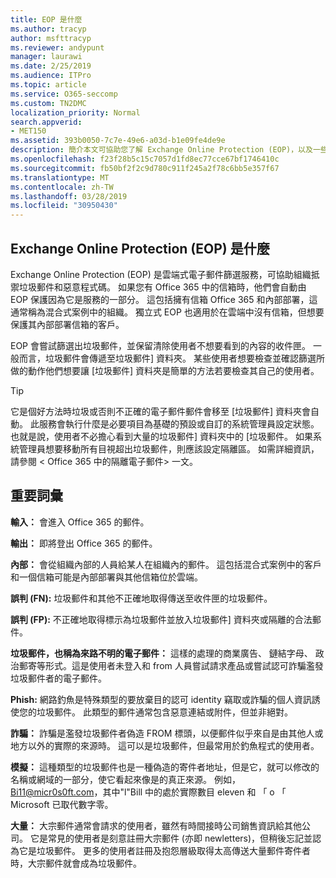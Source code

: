 ```yaml
---
title: EOP 是什麼
ms.author: tracyp
author: msfttracyp
ms.reviewer: andypunt
manager: laurawi
ms.date: 2/25/2019
ms.audience: ITPro
ms.topic: article
ms.service: O365-seccomp
ms.custom: TN2DMC
localization_priority: Normal
search.appverid:
- MET150
ms.assetid: 393b0050-7c7e-49e6-a03d-b1e09fe4de9e
description: 簡介本文可協助您了解 Exchange Online Protection (EOP)，以及一些重要術語。 這是適用於 Office 365 客戶可以保護 Exchange Online 雲端託管信箱，而且獨立式 EOP 客戶負責保護內部部署信箱，例如 Exchange Server 2016。
ms.openlocfilehash: f23f28b5c15c7057d1fd8ec77cce67bf1746410c
ms.sourcegitcommit: fb50bf2f2c9d780c911f245a2f78c6bb5e357f67
ms.translationtype: MT
ms.contentlocale: zh-TW
ms.lasthandoff: 03/28/2019
ms.locfileid: "30950430"
---
```

## <a name="what-is-exchange-online-protection-eop"></a>Exchange Online Protection (EOP) 是什麼

Exchange Online Protection (EOP) 是雲端式電子郵件篩選服務，可協助組織抵禦垃圾郵件和惡意程式碼。 如果您有 Office 365 中的信箱時，他們會自動由 EOP 保護因為它是服務的一部分。 這包括擁有信箱 Office 365 和內部部署，這通常稱為混合式案例中的組織。 獨立式 EOP 也適用於在雲端中沒有信箱，但想要保護其內部部署信箱的客戶。 

EOP 會嘗試篩選出垃圾郵件，並保留清除使用者不想要看到的內容的收件匣。 一般而言，垃圾郵件會傳遞至垃圾郵件] 資料夾。 某些使用者想要檢查並確認篩選所做的動作他們想要讓 [垃圾郵件] 資料夾是簡單的方法若要檢查其自己的使用者。  

> [!TIP]
> 它是個好方法時垃圾或否則不正確的電子郵件郵件會移至 [垃圾郵件] 資料夾會自動。 此服務會執行什麼是必要項目為基礎的預設或自訂的系統管理員設定狀態。 也就是說，使用者不必擔心看到大量的垃圾郵件] 資料夾中的 [垃圾郵件。 如果系統管理員想要移動所有目視超出垃圾郵件，則應該設定隔離區。 如需詳細資訊，請參閱 < <b0>Office 365 中的隔離電子郵件</b0>> 一文。

## <a name="important-terms"></a>重要詞彙

**輸入：** 會進入 Office 365 的郵件。

**輸出：** 即將登出 Office 365 的郵件。

**內部：** 會從組織內部的人員給某人在組織內的郵件。 這包括混合式案例中的客戶和一個信箱可能是內部部署與其他信箱位於雲端。

**誤判 (FN):** 垃圾郵件和其他不正確地取得傳送至收件匣的垃圾郵件。

**誤判 (FP):** 不正確地取得標示為垃圾郵件並放入垃圾郵件] 資料夾或隔離的合法郵件。

**垃圾郵件，也稱為來路不明的電子郵件：** 這樣的處理的商業廣告、 鏈結字母、 政治郵寄等形式。這是使用者未登入和 from 人員嘗試請求產品或嘗試認可詐騙濫發垃圾郵件者的電子郵件。

**Phish:** 網路釣魚是特殊類型的要放棄目的認可 identity 竊取或詐騙的個人資訊誘使您的垃圾郵件。 此類型的郵件通常包含惡意連結或附件，但並非絕對。

**詐騙：** 詐騙是濫發垃圾郵件者偽造 FROM 標頭，以便郵件似乎來自是由其他人或地方以外的實際的來源時。 這可以是垃圾郵件，但最常用於釣魚程式的使用者。

**模擬：** 這種類型的垃圾郵件也是一種偽造的寄件者地址，但是它，就可以修改的名稱或網域的一部分，使它看起來像是的真正來源。 例如，Bi11@micr0s0ft.com，其中"l"Bill 中的處於實際數目 eleven 和 「 o 「 Microsoft 已取代數字零。

**大量：** 大宗郵件通常會請求的使用者，雖然有時間接時公司銷售資訊給其他公司。 它是常見的使用者是刻意註冊大宗郵件 (亦即 newletters)，但稍後忘記並認為它是垃圾郵件。 更多的使用者註冊及抱怨層級取得太高傳送大量郵件寄件者時，大宗郵件就會成為垃圾郵件。
